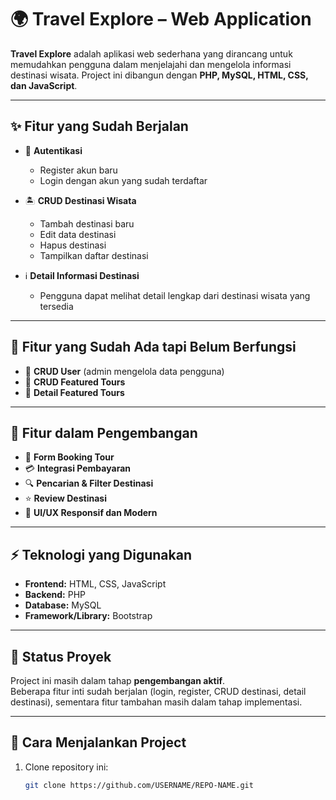 # 🌍 Travel Explore – Web Application  

**Travel Explore** adalah aplikasi web sederhana yang dirancang untuk memudahkan pengguna dalam menjelajahi dan mengelola informasi destinasi wisata. Project ini dibangun dengan **PHP, MySQL, HTML, CSS, dan JavaScript**.  

---

## ✨ Fitur yang Sudah Berjalan  
- 🔐 **Autentikasi**  
  - Register akun baru  
  - Login dengan akun yang sudah terdaftar  

- 🏝️ **CRUD Destinasi Wisata**  
  - Tambah destinasi baru  
  - Edit data destinasi  
  - Hapus destinasi  
  - Tampilkan daftar destinasi  

- ℹ️ **Detail Informasi Destinasi**  
  - Pengguna dapat melihat detail lengkap dari destinasi wisata yang tersedia  

---

## 🔧 Fitur yang Sudah Ada tapi Belum Berfungsi  
- 👥 **CRUD User** (admin mengelola data pengguna)  
- 🌟 **CRUD Featured Tours**  
- 📄 **Detail Featured Tours**  

---

## 🚧 Fitur dalam Pengembangan  
- 📝 **Form Booking Tour**  
- 💳 **Integrasi Pembayaran**  
- 🔍 **Pencarian & Filter Destinasi**  
- ⭐ **Review Destinasi**  
- 📱 **UI/UX Responsif dan Modern**  

---

## ⚡ Teknologi yang Digunakan  
- **Frontend:** HTML, CSS, JavaScript  
- **Backend:** PHP  
- **Database:** MySQL  
- **Framework/Library:** Bootstrap  

---

## 📌 Status Proyek  
Project ini masih dalam tahap **pengembangan aktif**.  
Beberapa fitur inti sudah berjalan (login, register, CRUD destinasi, detail destinasi), sementara fitur tambahan masih dalam tahap implementasi.  

---

## 🚀 Cara Menjalankan Project  
1. Clone repository ini:  
   ```bash
   git clone https://github.com/USERNAME/REPO-NAME.git
